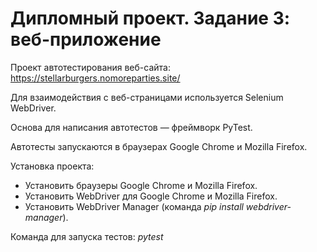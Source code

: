 # Дипломный проект. Задание 3: веб-приложение

Проект автотестирования веб-сайта: https://stellarburgers.nomoreparties.site/
   
Для взаимодействия с веб-страницами используется Selenium WebDriver. 

Основа для написания автотестов — фреймворк PyTest. 

Автотесты запускаются в браузерах Google Chrome и Mozilla Firefox.

Установка проекта:

* Установить браузеры Google Chrome и Mozilla Firefox.
* Установить WebDriver для Google Chrome и Mozilla Firefox.
* Установить WebDriver Manager (команда *pip install webdriver-manager*).

Команда для запуска тестов: *pytest*
